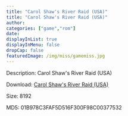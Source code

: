 ```yaml
---
title: "Carol Shaw's River Raid (USA)"
title: "Carol Shaw's River Raid (USA)"
author: 
categories: ["game","rom"]
date: 
displayInList: true
displayInMenu: false
dropCap: false
featuredImage: /img/miss/gamemiss.jpg
---
```


Description: Carol Shaw's River Raid (USA)

Download: <a href="https://kknackGearCT.ctfile.com/fs/2629127-327667702" target = "_blank" rel = "nofollow" > Carol Shaw's River Raid (USA)</a>

Size: 8192

MD5: 01B978C3FAF5D516F300F98C00377532

